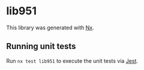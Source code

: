 # lib951

This library was generated with [Nx](https://nx.dev).

## Running unit tests

Run `nx test lib951` to execute the unit tests via [Jest](https://jestjs.io).

